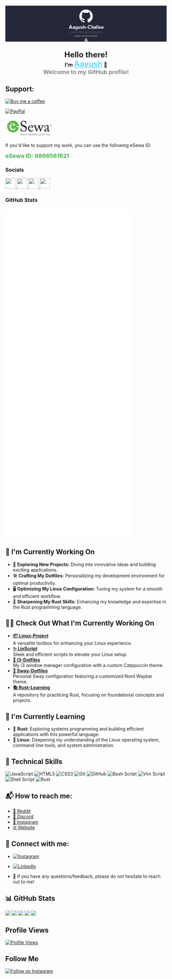 <p align="center">
  <a href="https://chalisehari.com.np" target="_blank" rel="noreferrer"><img src="https://github.com/aayushx402/Linux-Background/blob/main/20240726_143603.png"></a>
</p>

<h3 align="center">
  <span style="font-size: 24px; font-weight: bold;">Hello there!</span> <br>
  I'm <a href="https://chalisehari.com.np" style="font-size: 24px; color: #61DAFB;">Aayush</a> 👋 <br>
  <span style="font-size: 18px; color: #888;">Welcome to my GitHub profile!</span>
</h3>

## Support:

[![Buy me a coffee](https://www.buymeacoffee.com/assets/img/custom_images/yellow_img.png)](https://www.buymeacoffee.com/aayushchalise)

[![PayPal](https://www.paypalobjects.com/webstatic/en_US/i/buttons/PP_logo_h_100x26.png)](https://www.paypal.com/mep/dashboard)

<a href="https://esewa.com.np/#/make_payment/BALTXN/Fund%20Transfer">
    <img src="https://github.com/aayushx402/Linux-Background/blob/main/eswa/732-7320315_esewa-logo-hd-png-download-removebg-preview.png" alt="eSewa" width="150" height="auto">
</a>

If you'd like to support my work, you can use the following eSewa ID:

**<span style="color:#4CAF50; font-size:18px;">eSewa ID: 9866561621</span>**

### Socials

<p align="left"> <a href="https://www.github.com/aayushx402" target="_blank" rel="noreferrer"> <picture> <source media="(prefers-color-scheme: dark)" srcset="https://raw.githubusercontent.com/danielcranney/readme-generator/main/public/icons/socials/github-dark.svg" /> <source media="(prefers-color-scheme: light)" srcset="https://raw.githubusercontent.com/danielcranney/readme-generator/main/public/icons/socials/github.svg" /> <img src="https://raw.githubusercontent.com/danielcranney/readme-generator/main/public/icons/socials/github.svg" width="32" height="32" /> </picture> </a> <a href="http://www.instagram.com/aayushxvf" target="_blank" rel="noreferrer"> <picture> <source media="(prefers-color-scheme: dark)" srcset="https://raw.githubusercontent.com/danielcranney/readme-generator/main/public/icons/socials/instagram-dark.svg" /> <source media="(prefers-color-scheme: light)" srcset="https://raw.githubusercontent.com/danielcranney/readme-generator/main/public/icons/socials/instagram.svg" /> <img src="https://raw.githubusercontent.com/danielcranney/readme-generator/main/public/icons/socials/instagram.svg" width="32" height="32" /> </picture> </a> <a href="https://www.linkedin.com/in/aayushchalese" target="_blank" rel="noreferrer"> <picture> <source media="(prefers-color-scheme: dark)" srcset="https://raw.githubusercontent.com/danielcranney/readme-generator/main/public/icons/socials/linkedin-dark.svg" /> <source media="(prefers-color-scheme: light)" srcset="https://raw.githubusercontent.com/danielcranney/readme-generator/main/public/icons/socials/linkedin.svg" /> <img src="https://raw.githubusercontent.com/danielcranney/readme-generator/main/public/icons/socials/linkedin.svg" width="32" height="32" /> </picture> </a> <a href="https://www.youtube.com/@aayushchalese" target="_blank" rel="noreferrer"> <picture> <source media="(prefers-color-scheme: dark)" srcset="https://raw.githubusercontent.com/danielcranney/readme-generator/main/public/icons/socials/youtube-dark.svg" /> <source media="(prefers-color-scheme: light)" srcset="https://raw.githubusercontent.com/danielcranney/readme-generator/main/public/icons/socials/youtube.svg" /> <img src="https://raw.githubusercontent.com/danielcranney/readme-generator/main/public/icons/socials/youtube.svg" width="32" height="32" /> </picture> </a></p>



### GitHub Stats

<p align="left"><img src="https://raw.githubusercontent.com/aayushx402/aayushx402/main/github-metrics.svg" /></p>

## 🔭 I'm Currently Working On

- 🚀 **Exploring New Projects:** Diving into innovative ideas and building exciting applications.
- 🛠️ **Crafting My Dotfiles:** Personalizing my development environment for optimal productivity.
- 🖥️ **Optimizing My Linux Configuration:** Tuning my system for a smooth and efficient workflow.
- 🦀 **Sharpening My Rust Skills:** Enhancing my knowledge and expertise in the Rust programming language.

<h2>👩‍💻 Check Out What I'm Currently Working On</h2>

<ul>
  <li>
    <a href="https://github.com/aayushx402/linux-project"><strong>📦 Linux-Project</strong></a><br>
    A versatile toolbox for enhancing your Linux experience.
  </li>
  <li>
    <a href="https://github.com/aayushx402/LinScript"><strong>✨ LinScript</strong></a><br>
    Sleek and efficient scripts to elevate your Linux setup.
  </li>
  <li>
    <a href="https://github.com/aayushx402/i3-CatDotfiles"><strong>🎨 I3-Dotfiles</strong></a><br>
    My i3 window manager configuration with a custom Catppuccin theme.
  </li>
  <li>
    <a href="https://github.com/aayushx402/sway"><strong>🎨 Sway-Dotfiles</strong></a><br>
    Personal Sway configuration featuring a customized Nord Waybar theme.
  </li>
  <li>
    <a href="https://github.com/aayushx402/Rust-practice"><strong>📚 Rust-Learning</strong></a><br>
    A repository for practicing Rust, focusing on foundational concepts and projects.
  </li>
</ul>


## 🌱 I'm Currently Learning

- 🦀 **Rust:** Exploring systems programming and building efficient applications with this powerful language.
- 🐧 **Linux:** Deepening my understanding of the Linux operating system, command-line tools, and system administration.

## 🧰 Technical Skills

![JavaScript](https://img.shields.io/badge/-JavaScript-F7DF1E?style=for-the-badge&logo=javascript&logoColor=black)
![HTML5](https://img.shields.io/badge/-HTML5-E34F26?style=for-the-badge&logo=html5&logoColor=white)
![CSS3](https://img.shields.io/badge/-CSS3-1572B6?style=for-the-badge&logo=css3&logoColor=white)
![Git](https://img.shields.io/badge/-Git-F05032?style=for-the-badge&logo=git&logoColor=white)
![GitHub](https://img.shields.io/badge/-GitHub-181717?style=for-the-badge&logo=github&logoColor=white)
![Bash Script](https://img.shields.io/badge/-Bash%20Script-4EAA25?style=for-the-badge&logo=gnu-bash&logoColor=white)
![Vim Script](https://img.shields.io/badge/-Vim%20Script-019733?style=for-the-badge&logo=vim&logoColor=white)
![Shell Script](https://img.shields.io/badge/-Shell%20Script-4EAA25?style=for-the-badge&logo=gnu-bash&logoColor=white)
![Rust](https://img.shields.io/badge/-Rust-000000?style=for-the-badge&logo=rust&logoColor=white)

## 📬 How to reach me:
- [👾 Reddit](https://www.reddit.com/user/aayush-le)
- [💬 Discord](https://discord.gg/Qg8chAeJmZ)
- [📸 Instagram](https://www.instagram.com/aayushxvf)
- [🌐 Website](https://chalisehari.com.np)

## 🤝 Connect with me:
- [![Instagram](https://img.shields.io/badge/Instagram-E4405F?style=for-the-badge&logo=instagram&logoColor=white)](https://www.instagram.com/aayushxvf)
- [![LinkedIn](https://img.shields.io/badge/LinkedIn-0077B5?style=for-the-badge&logo=linkedin&logoColor=white)](https://www.linkedin.com/in/aayushchalese)

- 💬 If you have any questions/feedback, please do not hesitate to reach out to me!

## 📊 GitHub Stats

![](http://github-profile-summary-cards.vercel.app/api/cards/profile-details?username=aayushx402&theme=onedark)
![](http://github-profile-summary-cards.vercel.app/api/cards/repos-per-language?username=aayushx402&theme=onedark)
![](http://github-profile-summary-cards.vercel.app/api/cards/most-commit-language?username=aayushx402&theme=onedark)
![](http://github-profile-summary-cards.vercel.app/api/cards/stats?username=aayushx402&theme=onedark)
![](http://github-profile-summary-cards.vercel.app/api/cards/productive-time?username=aayushx402&theme=onedark&utcOffset=8)


## Profile Views

[![Profile Views](https://img.shields.io/badge/Profile%20Views-300-pink?style=for-the-badge&logo=github&logoColor=white)](https://github.com/aayushx402)

## Follow Me

[![Follow on Instagram](https://img.shields.io/badge/Follow-%40aayushxvf-E4405F?style=for-the-badge&logo=instagram&logoColor=white)](https://instagram.com/aayushxvf)



<!---
aayushx402/aayushx402 is a ✨ special ✨ repository because its `README.md` (this file) appears on your GitHub profile.
You can click the Preview link to take a look at your changes.
--->
